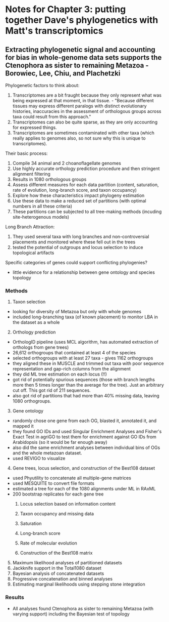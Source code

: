 # Notes for Chapter 3: putting together Dave's phylogenetics with Matt's transcriptomics

## Extracting phylogenetic signal and accounting for bias in whole-genome data sets supports the Ctenophora as sister to remaining Metazoa - Borowiec, Lee, Chiu, and Plachetzki

Phylogenetic factors to think about:
1. Transcriptomes are a bit fraught because they only represent what was being expressed at that moment, in that tissue. - "Because different tissues may express different paralogs with distinct evolutionary histories, inaccuracies in the assessment of orthologous groups across taxa could result from this approach."
2. Transcriptomes can also be quite sparse, as they are only accounting for expressed things.
3. Transcriptomes are sometimes contaminated with other taxa (which really applies to genomes also, so not sure why this is unique to transcriptomes).


Their basic process:
1. Compile 34 animal and 2 choanoflagellate genomes
2. Use highly accurate orthology prediction procedure and then stringent alignment filtering
3. Results in 1080 orthologous groups
4. Assess different measures for each data partition (content, saturation, rate of evolution, long-branch score, and taxon occupancy)
5. Explore how these characteristics impact phylogeny estimation
6. Use these data to make a reduced set of partitions (with optimal numbers in all these criteria)
7. These partitions can be subjected to all tree-making methods (incuding site-heterogenous models)

Long Branch Attraction:
1. They used several taxa with long branches and non-controversial placements and monitored where these fell out in the trees
2. tested the potential of outgroups and locus selection to induce topological artifacts

Specific categories of genes could support conflicting phylogenies?
- little evidence for a relationship between gene ontology and species topology

### Methods
1. Taxon selection
- looking for diversity of Metazoa but only with whole genomes
- included long-branching taxa (of known placement) to monitor LBA in the dataset as a whole
2. Orthology prediction
- OrthologID pipeline (uses MCL algorithm, has automated extraction of orthologs from gene trees)
- 26,612 orthogroups that contained at least 4 of the species
- selected orthogroups with at least 27 taxa - gives 1162 orthogroups
- they aligned these in MUSCLE and trimmed out taxa with poor sequence representation and gap-rich columns from the alignment
- they did ML tree estimation on each locus (!!)
- got rid of potentially spurious sequences (those with branch lengths more then 5 times longer than the average for the tree). Just an arbitrary cut off. This got rid of 211 sequences.
- also got rid of partitions that had more than 40% missing data, leaving 1080 orthogroups.
3. Gene ontology
- randomly chose one gene from each OG, blasted it, annotated it, and mapped it
- they found GO IDs and used Singular Enrichment Analyses and Fisher's Exact Test in agriGO to test them for enrichment against GO IDs from Arabidopsis (so it would be far enough away)
- also did the same enrichment analyses between individual bins of OGs and the whole metazoan dataset.
- used REVIGO to visualize
4. Gene trees, locus selection, and construction of the Best108 dataset
- used Phyutility to concatenate all multiple-gene matrices
- used MESQUITE to convert file formats
- estimated a tree for each of the 1080 alignments under ML in RAxML
- 200 bootstrap replicates for each gene tree
  1. Locus selection based on information content
  
  2. Taxon occupancy and missing data
  3. Saturation
  4. Long-branch score
  5. Rate of molecular evolution
  6. Construction of the Best108 matrix
5. Maximum likelihood analyses of partitioned datasets
6. Jackknife support in the Total1080 dataset
7. Bayesian analysis of concatenated datasets
8. Progressive concatenation and binned analyses
9. Estimating marginal likelihoods using stepping stone integration

### Results

- All analyses found Ctenophora as sister to remaining Metazoa (with varying support) including the Bayesian test of topology
